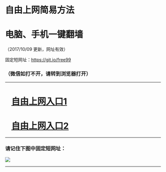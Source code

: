 ﻿# 自由上网简易方法

# 电脑、手机一键翻墙

（2017/10/09 更新，网址有效）

固定短网址：https://git.io/free99

### （微信如打不开，请转到浏览器打开）


***





# &nbsp;&nbsp; <a href="http://ft532630015.fwq-tz-1001.info/fwqtz01.html?t=100900111044 " target="_blank">自由上网入口1</a>
# &nbsp;&nbsp; <a href="http://ft2323314325.fwq-tz-1002.info/fwqtz02.html?t=100900124273 " target="_blank">自由上网入口2</a>
***

### 请记住下图中固定短网址：

<img src="https://s3-us-west-2.amazonaws.com/fwq-1001/yjfq-20170905okok.png" /> 


***

